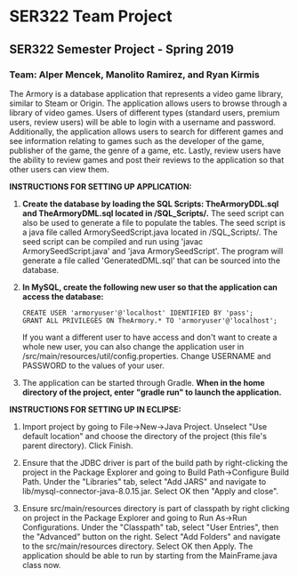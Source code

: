 # SER322 Team Project
## SER322 Semester Project - Spring 2019

### Team: Alper Mencek, Manolito Ramirez, and Ryan Kirmis

The Armory is a database application that represents a video game library, similar to Steam or 
Origin. The application allows users to browse through a library of video games. Users of different 
types (standard users, premium users, review users) will be able to login with a username and 
password. Additionally, the application allows users to search for different games and see information
relating to games such as the developer of the game, publisher of the game, the genre of a game, etc. 
Lastly, review users have the ability to review games and post their reviews to the application 
so that other users can view them.


<b>INSTRUCTIONS FOR SETTING UP APPLICATION:</b>

1. **Create the database by loading the SQL Scripts: TheArmoryDDL.sql and TheArmoryDML.sql located in /SQL_Scripts/.**
   The seed script can also be used to generate a file to populate the tables. The seed script is a 
   java file called ArmorySeedScript.java located in /SQL_Scripts/. The seed script can be compiled and
   run using 'javac ArmorySeedScript.java' and 'java ArmorySeedScript'. The program will generate a file
   called 'GeneratedDML.sql' that can be sourced into the database.

2. **In MySQL, create the following new user so that the application can access the database:**

   ```CREATE USER 'armoryuser'@'localhost' IDENTIFIED BY 'pass';```</br>
   ```GRANT ALL PRIVILEGES ON TheArmory.* TO 'armoryuser'@'localhost';```
    
   If you want a different user to have access and don't want to create a whole new user, you
   can also change the application user in /src/main/resources/util/config.properties. Change USERNAME
   and PASSWORD to the values of your user.
    
3. The application can be started through Gradle. **When in the home directory of the project, enter**
   **"gradle run" to launch the application.**
   

<b>INSTRUCTIONS FOR SETTING UP IN ECLIPSE:</b>

1. Import project by going to File->New->Java Project. Unselect "Use default location" and choose 
   the directory of the project (this file's parent directory). Click Finish.

2. Ensure that the JDBC driver is part of the build path by right-clicking the project in the Package 
   Explorer and going to Build Path->Configure Build Path. Under the "Libraries" tab, select "Add JARS"
   and navigate to lib/mysql-connector-java-8.0.15.jar. Select OK then "Apply and close".

3. Ensure src/main/resources directory is part of classpath by right clicking on project in the Package 
   Explorer and going to Run As->Run Configurations. Under the "Classpath" tab, select "User Entries", 
   then the "Advanced" button on the right. Select "Add Folders" and navigate to the src/main/resources 
   directory. Select OK then Apply. The application should be able to run by starting from the MainFrame.java 
   class now.

